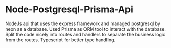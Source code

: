 # Node-Postgresql-Prisma-Api
 
NodeJs api that uses the express framework and managed postgresql by neon as a database. Used Prisma as ORM tool to interact with the database. Split the code nicely into routes and handlers to separate the business logic from the routes. Typescript for better type handling.

